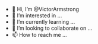- 👋 Hi, I’m @VictorArmstrong
- 👀 I’m interested in ...
- 🌱 I’m currently learning ...
- 💞️ I’m looking to collaborate on ...
- 📫 How to reach me ...

<!---
VictorArmstrong/VictorArmstrong is a ✨ special ✨ repository because its `README.md` (this file) appears on your GitHub profile.
You can click the Preview link to take a look at your changes.
--->
